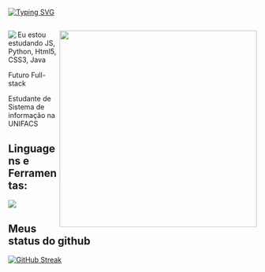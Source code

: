 <a href="https://git.io/typing-svg"><img src="https://readme-typing-svg.demolab.com?font=Fira+color=Orange+Code&pause=1000&width=435&lines=Garoto de Programa" alt="Typing SVG" /></a>

<div>
<!-- para colocar o gif de anime -->
<img align="right" width="400" src="https://i.pinimg.com/originals/f2/cf/8d/f2cf8db002f228e3385f6f6c33ea64b4.gif">
<img src="https://en3zcgi7b3erui3.m.pipedream.net/?username=Syorl"  align="left" />
  
##
  
<p align="left"> Eu estou estudando JS, Python, Html5, CSS3, Java</p>
<p align="left"> Futuro Full-stack</p>
<p align="left"> Estudante de Sistema de informação na UNIFACS</p>
</div>
<div>
  <h2> Linguagens e Ferramentas:</h2>
  <a href="https://skillicons.dev">
    <img src="https://skillicons.dev/icons?i=js,python,html,css,java,discord" />
  </a>
</div>
<div> 
<h2 align="left" id="macropower-tech">Meus status do github</h2> 
  
<div style="space-arround: 2.5px">
<a href="https://git.io/streak-stats"><img src="https://github-readme-streak-stats.herokuapp.com?user=Syorl&theme=whatsapp-dark2&hide_border=true&locale=pt_BR&date_format=j%20M%5B%20Y%5D&exclude_days=Sun%2CSat" alt="GitHub Streak" /></a>
</div>

</div> 


